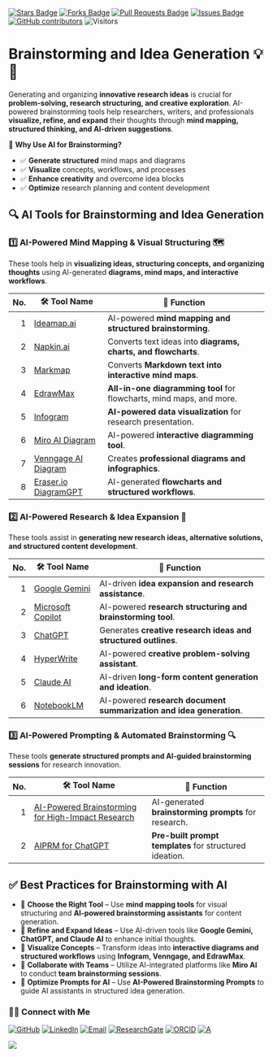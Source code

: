<a href="https://github.com/drshahizan/short-course/stargazers"><img src="https://img.shields.io/github/stars/drshahizan/short-course" alt="Stars Badge"/></a>
<a href="https://github.com/drshahizan/short-course/network/members"><img src="https://img.shields.io/github/forks/drshahizan/short-course" alt="Forks Badge"/></a>
<a href="https://github.com/drshahizan/short-course/pulls"><img src="https://img.shields.io/github/issues-pr/drshahizan/short-course" alt="Pull Requests Badge"/></a>
<a href="https://github.com/drshahizan/short-course"><img src="https://img.shields.io/github/issues/drshahizan/short-course" alt="Issues Badge"/></a>
<a href="https://github.com/drshahizan/short-course/graphs/contributors"><img alt="GitHub contributors" src="https://img.shields.io/github/contributors/drshahizan/short-course?color=2b9348"></a>
![Visitors](https://api.visitorbadge.io/api/visitors?path=https%3A%2F%2Fgithub.com%2Fdrshahizan%2Fshort-course&labelColor=%23d9e3f0&countColor=%23697689&style=flat)

# Brainstorming and Idea Generation 💡🧠  

Generating and organizing **innovative research ideas** is crucial for **problem-solving, research structuring, and creative exploration**. AI-powered brainstorming tools help researchers, writers, and professionals **visualize, refine, and expand** their thoughts through **mind mapping, structured thinking, and AI-driven suggestions**.  

📌 **Why Use AI for Brainstorming?**  
- ✅ **Generate structured** mind maps and diagrams  
- ✅ **Visualize** concepts, workflows, and processes  
- ✅ **Enhance creativity** and overcome idea blocks  
- ✅ **Optimize** research planning and content development  

## 🔍 AI Tools for Brainstorming and Idea Generation  

### 1️⃣ AI-Powered Mind Mapping & Visual Structuring 🗺️  
These tools help in **visualizing ideas, structuring concepts, and organizing thoughts** using AI-generated **diagrams, mind maps, and interactive workflows**.

| No. | 🛠 **Tool Name** | 📖 **Function** | 
| ---: | ---------------- | ------------------ | 
| 1 | [Ideamap.ai](ideamap.md) | AI-powered **mind mapping and structured brainstorming**. | 
| 2 | [Napkin.ai](napkin.md) | Converts text ideas into **diagrams, charts, and flowcharts**. | 
| 3 | [Markmap](markmap.md) | Converts **Markdown text into interactive mind maps**. | 
| 4 | [EdrawMax](edrawmax.md) | **All-in-one diagramming tool** for flowcharts, mind maps, and more. | 
| 5 | [Infogram](https://infogram.com/) | **AI-powered data visualization** for research presentation. | 
| 6 | [Miro AI Diagram](https://miro.com/ai/diagram-ai/) | AI-powered **interactive diagramming tool**. | 
| 7 | [Venngage AI Diagram](https://venngage.com/ai-tools/diagram-generator) | Creates **professional diagrams and infographics**. | 
| 8 | [Eraser.io DiagramGPT](https://www.eraser.io/diagramgpt) | AI-generated **flowcharts and structured workflows**. | 


### **2️⃣ AI-Powered Research & Idea Expansion** 🧠  
These tools assist in **generating new research ideas, alternative solutions, and structured content development**.

| No. | 🛠 **Tool Name** | 📖 **Function** | 
| ---: | ---------------- | ------------------ | 
| 1 | [Google Gemini](gemini.md) | AI-driven **idea expansion and research assistance**. | 
| 2 | [Microsoft Copilot](copilot.md) | AI-powered **research structuring and brainstorming tool**. | 
| 3 | [ChatGPT](chatgpt.md) | Generates **creative research ideas and structured outlines**. | 
| 4 | [HyperWrite](hyperwrite.md) | AI-powered **creative problem-solving assistant**. | 
| 5 | [Claude AI](https://claude.ai/) | AI-driven **long-form content generation and ideation**. | 
| 6 | [NotebookLM](https://notebooklm.google.com/) | AI-powered **research document summarization and idea generation**. | 


### **3️⃣ AI-Powered Prompting & Automated Brainstorming** 🔍  
These tools **generate structured prompts and AI-guided brainstorming sessions** for research innovation.

| No. | 🛠 **Tool Name** | 📖 **Function** | 
| ---: | ---------------- | ------------------ | 
| 1 | [AI-Powered Brainstorming for High-Impact Research](prompt.md) | AI-generated **brainstorming prompts** for research. | 
| 2 | [AIPRM for ChatGPT](https://www.aiprm.com/) | **Pre-built prompt templates** for structured ideation. | 

## ✅ Best Practices for Brainstorming with AI  
- 📌 **Choose the Right Tool** – Use **mind mapping tools** for visual structuring and **AI-powered brainstorming assistants** for content generation.  
- 📌 **Refine and Expand Ideas** – Use AI-driven tools like **Google Gemini, ChatGPT, and Claude AI** to enhance initial thoughts.  
- 📌 **Visualize Concepts** – Transform ideas into **interactive diagrams and structured workflows** using **Infogram, Venngage, and EdrawMax**.  
- 📌 **Collaborate with Teams** – Utilize AI-integrated platforms like **Miro AI** to conduct **team brainstorming sessions**.  
- 📌 **Optimize Prompts for AI** – Use **AI-Powered Brainstorming Prompts** to guide AI assistants in structured idea generation.
  
### 🙌🏻 Connect with Me
<p align="left">
    <a href="https://github.com/drshahizan" target="_blank"><img alt="GitHub" src="https://img.shields.io/badge/-@drshahizan-181717?style=flat-square&logo=GitHub&logoColor=white"></a>
    <a href="https://www.linkedin.com/in/drshahizan" target="_blank"><img alt="LinkedIn" src="https://img.shields.io/badge/-drshahizan-blue?style=flat-square&logo=Linkedin&logoColor=white&link=https://www.linkedin.com/in/drshahizan/"></a>
    <a href="mailto:shahizan@utm.my" target="_blank"><img alt="Email" src="https://img.shields.io/badge/-shahizan@utm.my-c14438?style=flat-square&logo=Gmail&logoColor=white&link=mailto:shahizan@utm.my.com"></a>
    <a href="https://www.researchgate.net/profile/Mohd-Othman-28" target="_blank"><img alt="ResearchGate" src="https://img.shields.io/badge/-ResearchGate-00CCBB?style=flat-square&logo=ResearchGate&logoColor=white"></a>
    <a href="https://orcid.org/0000-0003-4261-1873" target="_blank"><img alt="ORCID" src="https://img.shields.io/badge/-ORCID-A6CE39?style=flat-square&logo=ORCID&logoColor=white"></a> 
 <a href="https://visitorbadge.io/status?path=https%3A%2F%2Fgithub.com%2Fdrshahizan" target="_blank"><img alt="A" src="https://api.visitorbadge.io/api/visitors?path=https%3A%2F%2Fgithub.com%2Fdrshahizan&labelColor=%23697689&countColor=%23555555&style=plastic"></a>
 
![](https://hit.yhype.me/github/profile?user_id=81284918)
</p>

